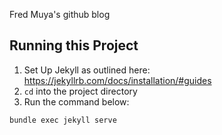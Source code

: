 Fred Muya's github blog



## Running this Project
1. Set Up Jekyll as outlined here: https://jekyllrb.com/docs/installation/#guides
2. `cd` into the project directory
3. Run the command below:
```shell
bundle exec jekyll serve
```
